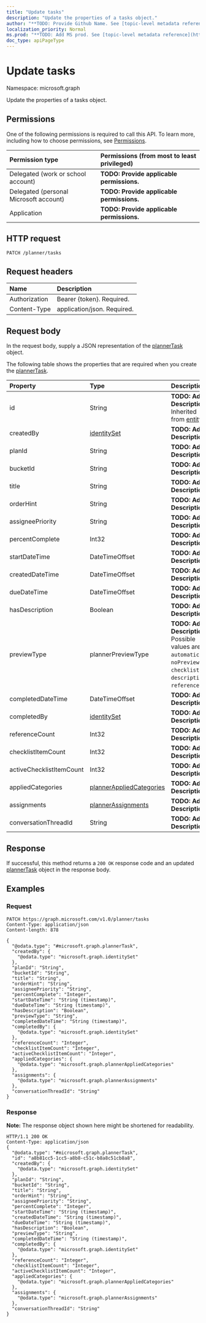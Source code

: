 ```yaml
---
title: "Update tasks"
description: "Update the properties of a tasks object."
author: "**TODO: Provide Github Name. See [topic-level metadata reference](https://msgo.azurewebsites.net/add/document/guidelines/metadata.html#topic-level-metadata)**"
localization_priority: Normal
ms.prod: "**TODO: Add MS prod. See [topic-level metadata reference](https://msgo.azurewebsites.net/add/document/guidelines/metadata.html#topic-level-metadata)**"
doc_type: apiPageType
---
```


# Update tasks

Namespace: microsoft.graph

Update the properties of a tasks object.

## Permissions
One of the following permissions is required to call this API. To learn more, including how to choose permissions, see [Permissions](/concepts/permissions-reference.md).

|Permission type|Permissions (from most to least privileged)|
|:---|:---|
|Delegated (work or school account)|**TODO: Provide applicable permissions.**|
|Delegated (personal Microsoft account)|**TODO: Provide applicable permissions.**|
|Application|**TODO: Provide applicable permissions.**|

## HTTP request

<!-- {
  "blockType": "ignored"
}
-->
``` http
PATCH /planner/tasks
```

## Request headers
|Name|Description|
|:---|:---|
|Authorization|Bearer {token}. Required.|
|Content-Type|application/json. Required.|

## Request body
In the request body, supply a JSON representation of the [plannerTask](../resources/plannertask.md) object.

The following table shows the properties that are required when you create the [plannerTask](../resources/plannertask.md).

|Property|Type|Description|
|:---|:---|:---|
|id|String|**TODO: Add Description** Inherited from [entity](../resources/entity.md)|
|createdBy|[identitySet](../resources/identityset.md)|**TODO: Add Description**|
|planId|String|**TODO: Add Description**|
|bucketId|String|**TODO: Add Description**|
|title|String|**TODO: Add Description**|
|orderHint|String|**TODO: Add Description**|
|assigneePriority|String|**TODO: Add Description**|
|percentComplete|Int32|**TODO: Add Description**|
|startDateTime|DateTimeOffset|**TODO: Add Description**|
|createdDateTime|DateTimeOffset|**TODO: Add Description**|
|dueDateTime|DateTimeOffset|**TODO: Add Description**|
|hasDescription|Boolean|**TODO: Add Description**|
|previewType|plannerPreviewType|**TODO: Add Description**. Possible values are: `automatic`, `noPreview`, `checklist`, `description`, `reference`.|
|completedDateTime|DateTimeOffset|**TODO: Add Description**|
|completedBy|[identitySet](../resources/identityset.md)|**TODO: Add Description**|
|referenceCount|Int32|**TODO: Add Description**|
|checklistItemCount|Int32|**TODO: Add Description**|
|activeChecklistItemCount|Int32|**TODO: Add Description**|
|appliedCategories|[plannerAppliedCategories](../resources/plannerappliedcategories.md)|**TODO: Add Description**|
|assignments|[plannerAssignments](../resources/plannerassignments.md)|**TODO: Add Description**|
|conversationThreadId|String|**TODO: Add Description**|



## Response

If successful, this method returns a `200 OK` response code and an updated [plannerTask](../resources/plannertask.md) object in the response body.

## Examples

### Request
<!-- {
  "blockType": "request",
  "name": "update_tasks"
}
-->
``` http
PATCH https://graph.microsoft.com/v1.0/planner/tasks
Content-Type: application/json
Content-length: 878

{
  "@odata.type": "#microsoft.graph.plannerTask",
  "createdBy": {
    "@odata.type": "microsoft.graph.identitySet"
  },
  "planId": "String",
  "bucketId": "String",
  "title": "String",
  "orderHint": "String",
  "assigneePriority": "String",
  "percentComplete": "Integer",
  "startDateTime": "String (timestamp)",
  "dueDateTime": "String (timestamp)",
  "hasDescription": "Boolean",
  "previewType": "String",
  "completedDateTime": "String (timestamp)",
  "completedBy": {
    "@odata.type": "microsoft.graph.identitySet"
  },
  "referenceCount": "Integer",
  "checklistItemCount": "Integer",
  "activeChecklistItemCount": "Integer",
  "appliedCategories": {
    "@odata.type": "microsoft.graph.plannerAppliedCategories"
  },
  "assignments": {
    "@odata.type": "microsoft.graph.plannerAssignments"
  },
  "conversationThreadId": "String"
}
```


### Response
**Note:** The response object shown here might be shortened for readability.
<!-- {
  "blockType": "response",
  "truncated": true
}
-->
``` http
HTTP/1.1 200 OK
Content-Type: application/json
{
  "@odata.type": "#microsoft.graph.plannerTask",
  "id": "a8b81cc5-1cc5-a8b8-c51c-b8a8c51cb8a8",
  "createdBy": {
    "@odata.type": "microsoft.graph.identitySet"
  },
  "planId": "String",
  "bucketId": "String",
  "title": "String",
  "orderHint": "String",
  "assigneePriority": "String",
  "percentComplete": "Integer",
  "startDateTime": "String (timestamp)",
  "createdDateTime": "String (timestamp)",
  "dueDateTime": "String (timestamp)",
  "hasDescription": "Boolean",
  "previewType": "String",
  "completedDateTime": "String (timestamp)",
  "completedBy": {
    "@odata.type": "microsoft.graph.identitySet"
  },
  "referenceCount": "Integer",
  "checklistItemCount": "Integer",
  "activeChecklistItemCount": "Integer",
  "appliedCategories": {
    "@odata.type": "microsoft.graph.plannerAppliedCategories"
  },
  "assignments": {
    "@odata.type": "microsoft.graph.plannerAssignments"
  },
  "conversationThreadId": "String"
}
```

